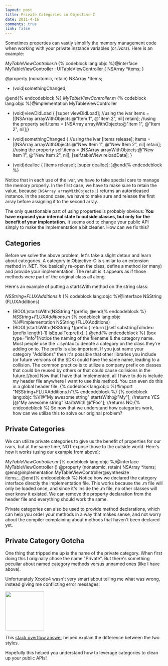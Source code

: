 ```yaml
--- 
layout: post
title: Private Categories in Objective-C
date: 2011-4-16
comments: true
link: false
---
```

Sometimes properties can vastly simplify the memory management code when working with your private instance variables (or <em>ivars</em>). Here is an example:

<em>MyTableViewController.h</em>
{% codeblock lang:objc %}@interface MyTableViewController : UITableViewController {
    NSArray *items;
}

@property (nonatomic, retain) NSArray *items;

- (void)somethingChanged;

@end{% endcodeblock %}
<em>MyTableViewController.m</em>
{% codeblock lang:objc %}@implementation MyTableViewController
- (void)viewDidLoad {
    [super viewDidLoad];
    //using the ivar
    items = [[NSArray arrayWithObjects:@"Item 1", @"Item 2", nil] retain];
    //using the property
    self.items = [NSArray arrayWithObjects:@"Item 1", @"Item 2", nil];}

- (void)somethingChanged {
    //using the ivar
    [items release];
    items = [[NSArray arrayWithObjects:@"New Item 1", @"New Item 2", nil] retain];
    //using the property
    self.items = [NSArray arrayWithObjects:@"New Item 1", @"New Item 2", nil];
    [self.tableView reloadData];
}

- (void)dealloc {
    [items release];
    [super dealloc];
}@end{% endcodeblock %}

Notice that in each use of the ivar, we have to take special care to manage the memory properly. In the first case, we have to make sure to retain the value, because `[NSArray arrayWithObjects:]` returns an autoreleased instance. In the second case, we have to make sure and release the first array before assigning it to the second array.

The only questionable part of using properties is probably obvious: <strong>You have exposed your internal state to outside classes, but only for the benefit of your implentation.</strong> It seems odd to change your public API simply to make the implementation a bit cleaner. How can we fix this?
<h2>Categories</h2>
Before we solve the above problem, let's take a slight detour and learn about categories. A category in Objective-C is similar to an extension method in .NET. You basically re-open the class, define a method (or many) and provide your implementation. The result is it appears as if those methods were part of the original class all along.

Here's an example of putting a startsWith method on the string class:

<em>NSString+FLUXAdditions.h</em>
{% codeblock lang:objc %}@interface NSString (FLUXAdditions)
- (BOOL)startsWith:(NSString *)prefix;
@end{% endcodeblock %}
<em>NSString+FLUXAdditions.m</em>
{% codeblock lang:objc %}@implementation NSString (FLUXAdditions)
- (BOOL)startsWith:(NSString *)prefix {
return [[self substringToIndex:[prefix length]-1] isEqualTo:prefix];
}
@end{% endcodeblock %}
[box type="info"]Notice the naming of the filename &amp; the category name. Most people use the + syntax to denote a category on the class they're adding on to. The prefix is also important. If you just name your category "Additions" then it's possible that other libraries you include (or future versions of the SDK) could have the same name, leading to a collision. The common practice is to utilize a company prefix on classes that could be reused by others or that could cause collisions in the future.[/box]
Now that I have that implemented, all I have to do is include my header file anywhere I want to use this method. You can even do this in a global header file.
{% codeblock lang:objc %}#import "NSString+FLUXAdditions.h"{% endcodeblock %}
{% codeblock lang:objc %}[@"My awesome string" startsWith:@"My"];  //returns YES
[@"My awesome string" startsWith:@"Foo"]; //returns NO;{% endcodeblock %}
So now that we understand how categories work, how can we utilize this to solve our original problem?
<h2>Private Categories</h2>
We can utilize private categories to give us the benefit of properties for our ivars, but at the same time, NOT expose those to the outside world. Here's how it works (using our example from above):

<em>MyTableViewController.m</em>
{% codeblock lang:objc %}@interface MyTableViewController ()
@property (nonatomic, retain) NSArray *items;
@end@implementation MyTableViewController@synthesize items;...@end{% endcodeblock %}
Notice how we declared the category interface directly the implementation file. This works because the .m file will only be loaded once, and since it's inside the .m file, no other classes will ever know it existed. We can remove the property declaration from the header file and everything should work the same.

Private categories can also be used to provide method declarations, which can help you order your methods in a way that makes sense, and not worry about the compiler complaining about methods that haven't been declared yet.
<h2>Private Category Gotcha</h2>
One thing that tripped me up is the name of the private category. When first doing this I originally chose the name "Private". But there's something peculiar about named category methods versus unnamed ones (like I have above).

Unfortunately Xcode4 wasn't very smart about telling me what was wrong, instead giving me conflicting error messages:

<a href="http://flux88.com/wp-content/uploads/2011/04/xcode4-private-category-error.png"><img src="/images/xcode4-private-category-error-tm_.jpg"  height="124"  /></a>

This <a href="http://stackoverflow.com/questions/1052233/iphone-obj-c-anonymous-category-or-private-category/1055213#1055213" target="_blank">stack overflow answer</a> helped explain the difference between the two styles.

Hopefully this helped you understand how to leverage categories to clean up your public APIs!
